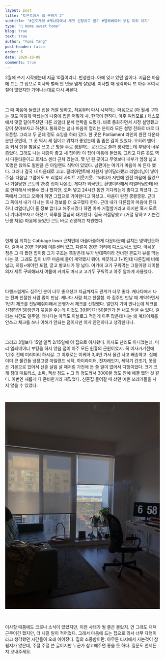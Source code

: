 ```yaml
---
layout: post
title: "토론토에서 집 구하기 2"
subtitle: "#콘도계약 #캐나다에서 체크 신청하고 받기 #엘레베이터 부킹 미리 하기"
type: "🏡 Home sweet home"
blog: true
text: true
author: "Yumi Yang"
post-header: false
order: 5
date: 2020-10-09
comments: true
---
```


2월에 쓰기 시작했는데 지금 10월이라니. 반성한다. 아에 잊고 있던 일이다. 지금은 마음에 드는 그 집으로 이사와 벌써 반 년을 넘게 살았네. 이사할 때 생각하니 또 아주 우여곡절이 많았지만 기억나는대로 다시 써본다.

<br/>

그 때 마음에 들었던 집을 거절 당하고, 처음부터 다시 시작하는 마음으로 (아 월세 구하는 것도 이렇게 빡쎘는데 나중에 집은 어떻게 사. 한국이 편하다. 아주 여러모로.) 캐스모에서 댓글 달아주셨던 다른 리얼터 분께 연락을 드렸다. 바로 통화하면서 사정 설명했고 같이 찾아보자고 하셨다. 통화로는 넘나 마음이 열리는 분이라 모든 설명 전화로 바로 다 오픈함. 그리고 두 군데 정도 쇼잉을 하러 갔다. 한 곳은 Parliament 라인의 완전 다운타운인 곳인데, 그 곳 역시 새 집이고 위치가 좋았는데 좀 좁은 감이 있었다. 오히려 덴이 좀 커서 덴을 침실로 쓰고 큰 방을 주로 생활하는 공간으로 쓸까 생각했는데 부엌이 너무 좁았다. 그래도 나는 채광이 좋고 새 집이라 이 집이 마음에 들었음. 그리고 다른 곳도 역시 다운타운이고 로저스 센터 근처 였는데, 몇 년 된 곳이고 무엇보다 내부가 엄청 넓고 10명은 앉아도 될만큼 큰 아일랜드 식탁이 있었다. 남편이는 여기가 마음이 쏙 든다 했다. 그러나 결국 내 마음대로 고고. 팔리아먼트에 지원서 넣어달라했고 리얼터님이 넣어주심. 다음날 그럼에도 또 리얼터 사이트 기웃기웃. 그러다가 저번에 완전 마음에 들었으나 거절당한 콘도의 25층 집이 나온것. 게다가 외국인도 환영이라해서 리얼터님한테 바로 연락해서 바꿀수 있냐 했지만, 오퍼 넣고 24시간 동안 기다리는게 좋다고 하셨다. 그쪽에서 그리고 오케이 하면 그집으로 가야한다고 하셨고.. 마음이 완전 쿵쾅쿵쾅. 근데 그 쪽에서 내가 다니는 회사 정보를 더 요구했다 한다. 근데 내가 다른집이 마음에 든다 하니 리얼터님이 줄 정보 없다고 해주시겠다 하면 아마 거절할거라고 하지만 혹시 모르니 기다려보자고 하셨고, 하루를 열심히 대기탔다. 결국 거절당했고 (거절 당하고 기쁜건 난생 처음) 마음에 들었던 콘도 바로 쇼잉하고 지원했다.

<br/>

현재 집 위치는 Cabbage town 근처인데 아슬아슬하게 다운타운에 걸치는 영역인듯하다. 걸어서 20분 거리에 이튼센터 있고, 다른쪽 20분 거리에 디스트릭스 있다. 아쉬운 점은 그 때 봤던 집이랑 크기 구조는 똑같은데 뷰가 반대쪽이라 건너편 콘도가 뷰를 막는다는 것. 그래도 집이 너무 마음에 들어 계약했지 뭐야. 깨끗하고 1+1인데 다른집에 비해 넓고, 히팅+에어컨 포함, 글고 발코니가 짱 넓다. 여기에 고기 구워먹는 그릴이랑 테이블 의자 세트 구비해놔서 여름에 커피도 마시고 고기두 구워먹고 아주 알차게 사용했다.

<br/>

다행스럽게도 집주인 분이 너무 좋으셨고 지금까지도 관계가 너무 좋다. 캐나다에서 나는 진짜 친절한 사람 많이 만남. 캐나다 사람 최고 친절함. 아 집주인 만날 때 계약하면서 1년치 체크를 전달해줘야해서 은행가서 체크를 신청했다. 얼만지 기억 안나는데 체크를 신청하면 30장인가 묶음을 주는데 이것도 30불인가 50불인가 돈 내고 받을 수 있다. 걸리는 시간도 일주일. 캐나다는 아직도 아날로그 적인게 아주 많은데 나는 왜 계좌이체를 안쓰고 체크를 쓰나 이해가 안되는 점이지만 이게 안전하다고 생각한다나.

<br/>

그리고 3월보다 15일 일찍 2/15일에 이 집으로 이사왔다. 이사도 난리도 아니었는데, 미리 엘레베이터 부킹을 하지 않음 점이 아주 모든 원흉의 근원이었지. 꼭 이사가기전에 1,2주 전에 미리미리 하시길. 그 이후로는 이케아 3,4번 가서 물건 사고 배송하고. 집에 이미 큰 물건들 냉장고랑 아일랜드 식탁, 하이라이터, 전자레인지, 세탁기 건조기, 옷장은 기본으로 있어서 신혼 살림 살 때처럼 가전에 돈 쓸 일이 없어서 다행이었다. 크게 크게 침대 매트리스, 소파, 책상 정도 + 그 외 정도라서 3000불 정도 안에 해결 했던 것 같다. 이번엔 새롭게 다 준비한거라 재밌었다. 신혼집 들어갈 때 샀던 예쁜 쓰레기들을 사지 않을 수 있었다.

<br/>

![ponce](images/1.jpeg)

<br/>

이사할 때쯤에도 코로나 소식이 있었지만, 이런 사태가 될 줄은 몰랐지. 안 그래도 재택근무이긴 했지만, 더 나갈 일이 적어졌다. 그래서 마음에 드는 집으로 와서 너무 다행이라고 생각했던 시간들이 오래 이어졌다. 집의 소중함이란. 아무튼 타지에서 사는것이 참 쉽지가 않은데, 주절 주절 쓴 글이지만 누군가 참고해주면 좋을 듯 하다. 질문도 언제든지 보내주세요.
